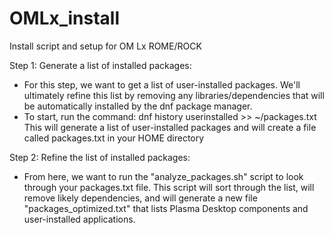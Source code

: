 # OMLx_install
Install script and setup for OM Lx ROME/ROCK

Step 1: Generate a list of installed packages:

- For this step, we want to get a list of user-installed packages. We'll ultimately refine this list by removing any
libraries/dependencies that will be automatically installed by the dnf package manager.
- To start, run the command: dnf history userinstalled >> ~/packages.txt
This will generate a list of user-installed packages and will create a file called packages.txt in your HOME directory

Step 2: Refine the list of installed packages:

- From here, we want to run the "analyze_packages.sh" script to look through your packages.txt file. This script will
sort through the list, will remove likely dependencies, and will generate a new file "packages_optimized.txt" that lists
Plasma Desktop components and user-installed applications.

